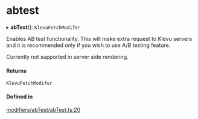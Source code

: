 # abtest
      
▸ **abTest**(): `KlevuFetchModifer`

Enables AB test functionality. This will make extra request to Klevu servers and it is recommended only if you wish to use A/B testing feature.

Currently not supported in server side rendering.

#### Returns

`KlevuFetchModifer`

#### Defined in

[modifiers/abTest/abTest.ts:20](https://github.com/klevultd/frontend-sdk/blob/58d63d7/packages/klevu-core/src/modifiers/abTest/abTest.ts#L20)


